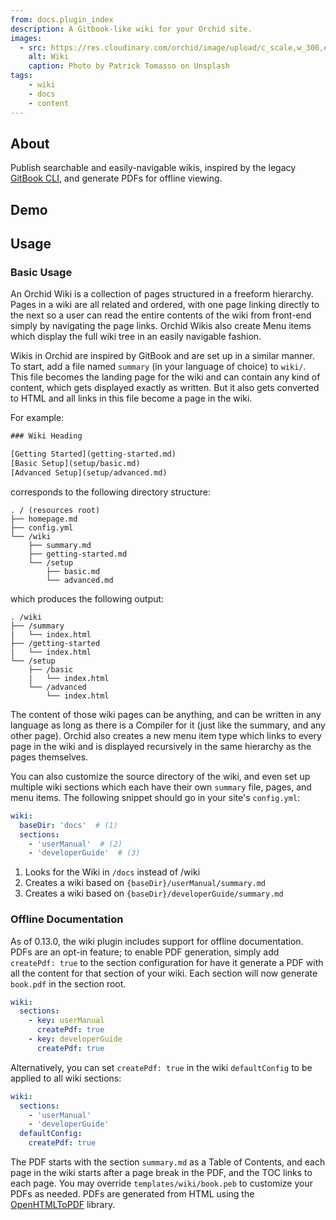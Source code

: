 ```yaml
---
from: docs.plugin_index
description: A Gitbook-like wiki for your Orchid site. 
images:
  - src: https://res.cloudinary.com/orchid/image/upload/c_scale,w_300,e_blur:150/v1524973072/plugins/wiki.jpg
    alt: Wiki
    caption: Photo by Patrick Tomasso on Unsplash
tags:
    - wiki
    - docs
    - content
---
```


## About

Publish searchable and easily-navigable wikis, inspired by the legacy 
[GitBook CLI](https://github.com/GitbookIO/gitbook), and generate PDFs for offline viewing.

## Demo

## Usage

### Basic Usage

An Orchid Wiki is a collection of pages structured in a freeform hierarchy. Pages in a wiki are all related and ordered, 
with one page linking directly to the next so a user can read the entire contents of the wiki from front-end simply by 
navigating the page links. Orchid Wikis also create Menu items which display the full wiki tree in an easily navigable
fashion.

Wikis in Orchid are inspired by GitBook and are set up in a similar manner. To start, add a file named `summary` (in 
your language of choice) to `wiki/`. This file becomes the landing page for the wiki and can contain any kind of 
content, which gets displayed exactly as written. But it also gets converted to HTML and all links in this file become a 
page in the wiki. 

For example: 

```html
### Wiki Heading

[Getting Started](getting-started.md)
[Basic Setup](setup/basic.md)
[Advanced Setup](setup/advanced.md)
```

corresponds to the following directory structure:

```text
. / (resources root)
├── homepage.md
├── config.yml
└── /wiki
    ├── summary.md
    ├── getting-started.md
    └── /setup
        ├── basic.md
        └── advanced.md
```

which produces the following output:

```text
. /wiki
├── /summary
|   └── index.html
├── /getting-started
|   └── index.html
└── /setup
    ├── /basic
    |   └── index.html
    └── /advanced
        └── index.html
```

The content of those wiki pages can be anything, and can be written in any language as long as there is a Compiler for 
it (just like the summary, and any other page). Orchid also creates a new menu item type which links to every page in 
the wiki and is displayed recursively in the same hierarchy as the pages themselves. 

You can also customize the source directory of the wiki, and even set up multiple wiki sections which each have their 
own `summary` file, pages, and menu items. The following snippet should go in your site's `config.yml`:

```yaml
wiki:
  baseDir: 'docs'  # (1) 
  sections:
    - 'userManual'  # (2)
    - 'developerGuide'  # (3)
```

1) Looks for the Wiki in `/docs` instead of /wiki
2) Creates a wiki based on `{baseDir}/userManual/summary.md`
3) Creates a wiki based on `{baseDir}/developerGuide/summary.md`

### Offline Documentation

As of 0.13.0, the wiki plugin includes support for offline documentation. PDFs are an opt-in feature; to enable PDF 
generation, simply add `createPdf: true` to the section configuration for have it generate a PDF with all the content 
for that section of your wiki. Each section will now generate `book.pdf` in the section root.

```yaml
wiki: 
  sections:
    - key: userManual
      createPdf: true
    - key: developerGuide
      createPdf: true
```

Alternatively, you can set `createPdf: true` in the wiki `defaultConfig` to be applied to all wiki sections:

```yaml
wiki: 
  sections:
    - 'userManual'
    - 'developerGuide'
  defaultConfig:
    createPdf: true
```

The PDF starts with the section `summary.md` as a Table of Contents, and each page in the wiki starts after a page break
in the PDF, and the TOC links to each page. You may override `templates/wiki/book.peb` to customize your PDFs as needed.
PDFs are generated from HTML using the [OpenHTMLToPDF](https://github.com/danfickle/openhtmltopdf) library.